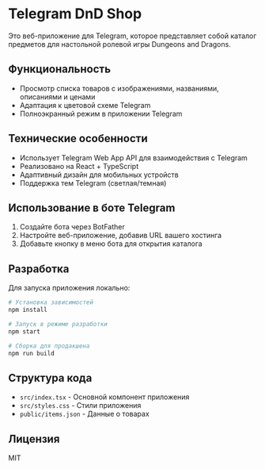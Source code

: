 # Telegram DnD Shop

Это веб-приложение для Telegram, которое представляет собой каталог предметов для настольной ролевой игры Dungeons and Dragons.

## Функциональность

- Просмотр списка товаров с изображениями, названиями, описаниями и ценами
- Адаптация к цветовой схеме Telegram
- Полноэкранный режим в приложении Telegram

## Технические особенности

- Использует Telegram Web App API для взаимодействия с Telegram
- Реализовано на React + TypeScript
- Адаптивный дизайн для мобильных устройств
- Поддержка тем Telegram (светлая/темная)

## Использование в боте Telegram

1. Создайте бота через BotFather
2. Настройте веб-приложение, добавив URL вашего хостинга
3. Добавьте кнопку в меню бота для открытия каталога

## Разработка

Для запуска приложения локально:

```bash
# Установка зависимостей
npm install

# Запуск в режиме разработки
npm start

# Сборка для продакшена
npm run build
```

## Структура кода

- `src/index.tsx` - Основной компонент приложения
- `src/styles.css` - Стили приложения
- `public/items.json` - Данные о товарах

## Лицензия

MIT
